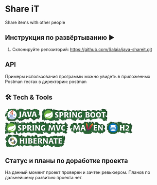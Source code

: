 # Share iT
Share items with other people

## Инструкция по развёртыванию ▶️
1) Склонируйте репозиторий: https://github.com/Salaia/java-shareit.git

## API

Примеры использования программы можно увидеть в приложенных Postman тестах в директории: postman

## 🛠 Tech & Tools

<div>
      <img src="https://github.com/Salaia/icons/blob/main/green/Java.png?raw=true" title="Java" alt="Java" height="40"/>
      <img src="https://github.com/Salaia/icons/blob/main/green/SPRING%20boot.png?raw=true" title="Spring Boot" alt="Spring Boot" height="40"/>
      <img src="https://github.com/Salaia/icons/blob/main/green/SPRING%20MVC.png?raw=true" title="Spring MVC" alt="Spring MVC" height="40"/>
      <img src="https://github.com/Salaia/icons/blob/main/green/Maven.png?raw=true" title="Apache Maven" alt="Apache Maven" height="40"/>
<img src="https://github.com/Salaia/icons/blob/main/green/H2.png?raw=true" title="H2" alt="H2" height="40"/>
      <img src="https://github.com/Salaia/icons/blob/main/green/Hibernate.png?raw=true" title="Hibernate" alt="Hibernate" height="40"/>
</div>

## Статус и планы по доработке проекта

На данный момент проект проверен и зачтен ревьюером. Планов по дальнейшему развитию проекта нет.

